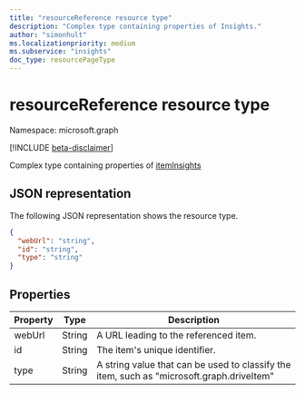 ```yaml
---
title: "resourceReference resource type"
description: "Complex type containing properties of Insights."
author: "simonhult"
ms.localizationpriority: medium
ms.subservice: "insights"
doc_type: resourcePageType
---
```


# resourceReference resource type

Namespace: microsoft.graph

[!INCLUDE [beta-disclaimer](../../includes/beta-disclaimer.md)]

Complex type containing properties of [itemInsights](iteminsights.md)

## JSON representation

The following JSON representation shows the resource type.
<!-- {
  "blockType": "resource",
  "optionalProperties": [
  ],
  "@odata.type": "microsoft.graph.resourceReference"
}-->
```json
{
  "webUrl": "string",
  "id": "string",
  "type": "string"
}
```

## Properties

| Property      | Type      | Description  |
| ------------- |-----------| -------------|
| webUrl      	| String	| A URL leading to the referenced item. |
| id     		| String    | The item's unique identifier.           |
| type 			| String   	| A string value that can be used to classify the item, such as "microsoft.graph.driveItem" |


